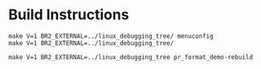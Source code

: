 # Build Instructions

```
make V=1 BR2_EXTERNAL=../linux_debugging_tree/ menuconfig
make V=1 BR2_EXTERNAL=../linux_debugging_tree/
```


```
make V=1 BR2_EXTERNAL=../linux_debugging_tree pr_format_demo-rebuild

```
